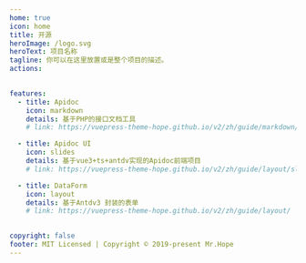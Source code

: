 ```yaml
---
home: true
icon: home
title: 开源
heroImage: /logo.svg
heroText: 项目名称
tagline: 你可以在这里放置或是整个项目的描述。
actions:
 

features:
  - title: Apidoc
    icon: markdown
    details: 基于PHP的接口文档工具
    # link: https://vuepress-theme-hope.github.io/v2/zh/guide/markdown/

  - title: Apidoc UI
    icon: slides
    details: 基于vue3+ts+antdv实现的Apidoc前端项目
    # link: https://vuepress-theme-hope.github.io/v2/zh/guide/layout/slides

  - title: DataForm
    icon: layout
    details: 基于Antdv3 封装的表单
    # link: https://vuepress-theme-hope.github.io/v2/zh/guide/layout/

 
copyright: false
footer: MIT Licensed | Copyright © 2019-present Mr.Hope
---
```

